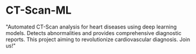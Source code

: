 # CT-Scan-ML
"Automated CT-Scan analysis for heart diseases using deep learning models. Detects abnormalities and provides comprehensive diagnostic reports. This project aiming to revolutionize cardiovascular diagnosis. Join us!"
